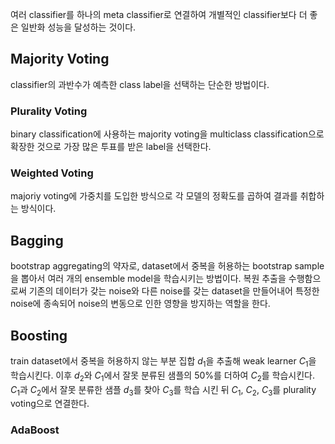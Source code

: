여러 classifier를 하나의 meta classifier로 연결하여 개별적인 classifier보다 더 좋은 일반화 성능을 달성하는 것이다. 

## Majority Voting
classifier의 과반수가 예측한 class label을 선택하는 단순한 방법이다.
### Plurality Voting
binary classification에 사용하는 majority voting을 multiclass classification으로 확장한 것으로 가장 많은 투표를 받은 label을 선택한다.
### Weighted Voting
majoriy voting에 가중치를 도입한 방식으로 각 모델의 정확도를 곱하여 결과를 취합하는 방식이다.
## Bagging
bootstrap aggregating의 약자로, dataset에서 중복을 허용하는 bootstrap sample을 뽑아서 여러 개의 ensemble model을 학습시키는 방법이다. 복원 추출을 수행함으로써 기존의 데이터가 갖는 noise와 다른 noise를 갖는 dataset을 만들어내어 특정한 noise에 종속되어 noise의 변동으로 인한 영향을 방지하는 역할을 한다.
## Boosting
train dataset에서 중복을 허용하지 않는 부분 집합 $d_{1}$을 추출해 weak learner $C_{1}$을 학습시킨다. 이후 $d_{2}$와 $C_{1}$에서 잘못 분류된 샘플의 50%를 더하여 $C_{2}$를 학습시킨다. $C_{1}$과 $C_{2}$에서 잘못 분류한 샘플 $d_{3}$를 찾아 $C_{3}$를 학습 시킨 뒤 $C_{1}$, $C_{2}$, $C_3$를 plurality voting으로 연결한다. 
### AdaBoost

